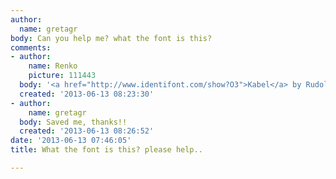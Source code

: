 ```yaml
---
author:
  name: gretagr
body: Can you help me? what the font is this?
comments:
- author:
    name: Renko
    picture: 111443
  body: '<a href="http://www.identifont.com/show?O3">Kabel</a> by Rudolf Koch. '
  created: '2013-06-13 08:23:30'
- author:
    name: gretagr
  body: Saved me, thanks!!
  created: '2013-06-13 08:26:52'
date: '2013-06-13 07:46:05'
title: What the font is this? please help..

---
```

